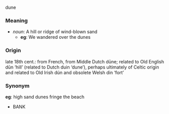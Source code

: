 dune
### Meaning
+ _noun_: A hill or ridge of wind-blown sand
	+ __eg__: We wandered over the dunes

### Origin

late 18th cent.: from French, from Middle Dutch dūne; related to Old English dūn ‘hill’ (related to Dutch duin ‘dune’), perhaps ultimately of Celtic origin and related to Old Irish dún and obsolete Welsh din ‘fort’

### Synonym

__eg__: high sand dunes fringe the beach

+ BANK


